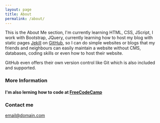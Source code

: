 ```yaml
---
layout: page
title: About
permalink: /about/
---
```


This is the About Me section, I'm currently learning HTML, CSS, JScript, I work with Bootstrap, JQuery, currently learning how to host my blog with static pages [Jekill](http://jekyllrb.com/docs/quickstart/) on [GitHub](https://linuxfce.github.io/), so I can do simple websites or blogs  that my friends and neighbours can easily maintain a website without CMS, databases, coding skills or even how to host their website.

 GitHub even offers their own version control like Git which is also included and supported.

### More Information

#### I'm also lerning how to code at [FreeCodeCamp](https://www.freecodecamp.org/linuxfce)

### Contact me

[email@domain.com](mailto:email@domain.com)
